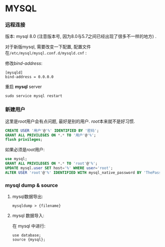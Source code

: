 # MYSQL

### 远程连接

版本: mysql 8.0 (注意版本号, 因为8.0与5.7之间已经出现了很多不一样的地方) .



对于新版mysql, 需要改变一下配置, 配置文件在`/etc/mysql/mysql.conf.d/mysqld.cnf` :



修改*bind-address*: 

```
[mysqld]
bind-address = 0.0.0.0
```

重启 **mysql** server

```sql
sudo service mysql restart
```



### 新建用户

这里是*root*用户会有点问题, 最好是别的用户. *root*本来就不是好习惯.

```sql
CREATE USER '用户'@'%' IDENTIFIED BY '密码';
GRANT ALL PRIVILEGES ON *.* TO '用户'@'%';
flush privileges;
```

如果必须是*root*用户:

```sql
use mysql;
GRANT ALL PRIVILEGES ON *.* TO 'root'@'%';
UPDATE mysql.user SET host='%' WHERE user='root';
ALTER USER 'root'@'%' IDENTIFIED WITH mysql_native_password BY 'ThePassword';
```



### mysql dump & source

1. mysql数据导出:

    ```
    mysqldump > {filename}
    ```

2. mysql 数据导入:

    在 mysql 中进行:

    ```
    use database;
    source {mysql};
    ```

    